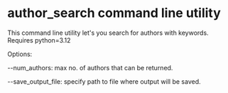 author_search command line utility
==============
This command line utility let's you search for authors with keywords. Requires python=3.12

Options:

--num_authors: max no. of authors that can be returned.

--save_output_file: specify path to file where output will be saved.
